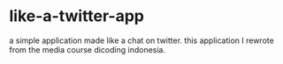# like-a-twitter-app
a simple application made like a chat on twitter. this application I rewrote from the media course dicoding indonesia.
